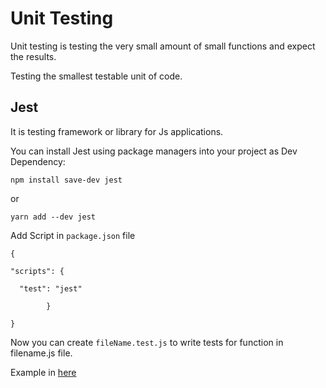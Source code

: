  # Unit Testing

Unit testing is testing the very small amount of small functions and expect the results.

Testing the smallest testable unit of code.


 ## Jest

 It is testing framework or library for Js applications.
 
 You can install Jest using package managers into your project as Dev Dependency: 

 `npm install save-dev jest`

 or 

 `yarn add --dev jest `


Add Script in `package.json` file 

` { `

 ` "scripts": { `

 `   "test": "jest" `

  `         } `

`}`

Now you can create `fileName.test.js` to write tests for function in filename.js file.

Example in [here](./jest.js)

